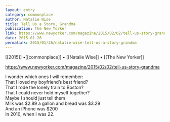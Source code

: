 ```yaml
---
layout: entry
category: commonplace
author: Natalie Wise
title: Tell Us a Story, Grandma
publication: The New Yorker
link: https://www.newyorker.com/magazine/2015/02/02/tell-us-story-grandma
date: 2015-01-26
permalink: 2015/01/26/natalie-wise-tell-us-a-story-grandma
---
```


[[2015]] •[[commonplace]] • [[Natalie Wise]] • [[The New Yorker]]

https://www.newyorker.com/magazine/2015/02/02/tell-us-story-grandma

I wonder which ones I will remember:
<br>That I loved my boyfriend’s best friend?
<br>That I rode the lonely train to Boston?
<br>That I could never hold myself together?
<br>Maybe I should just tell them
<br>Milk was $2.89 a gallon and bread was $3.29
<br>And an iPhone was $200
<br>In 2010, when I was 22. 
